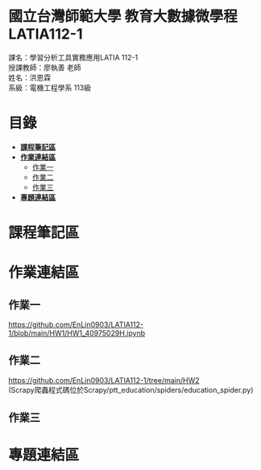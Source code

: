 # 國立台灣師範大學 教育大數據微學程 LATIA112-1

課名：學習分析工具實務應用LATIA 112-1  
授課教師：廖執善 老師  
姓名：洪恩霖  
系級：電機工程學系 113級  
# 目錄  
 * [**課程筆記區**](https://github.com/EnLin0903/LATIA112-1#課程筆記區)
 * [**作業連結區**](https://github.com/EnLin0903/LATIA112-1#作業連結區)
   * [作業一](https://github.com/EnLin0903/LATIA112-1#作業一)
   * [作業二](https://github.com/EnLin0903/LATIA112-1#作業二)
   * [作業三](https://github.com/EnLin0903/LATIA112-1#作業三)
* [**專題連結區**](https://github.com/EnLin0903/LATIA112-1#專題連結區)
# 課程筆記區
# 作業連結區
## 作業一
  https://github.com/EnLin0903/LATIA112-1/blob/main/HW1/HW1_40975029H.ipynb
## 作業二
  https://github.com/EnLin0903/LATIA112-1/tree/main/HW2  
  (Scrapy爬蟲程式碼位於Scrapy/ptt_education/spiders/education_spider.py)
## 作業三
# 專題連結區
